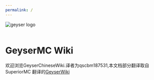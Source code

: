 ```yaml
---
permalink: /
---
```


<div class="my-3 text-center">
  <img src="https://geysermc.org/img/geyser.png" alt="geyser logo">
</div>
<br>

# GeyserMC Wiki

欢迎浏览GeyserChineseWiki.译者为qscbm187531,本文档部分翻译取自 SuperiorMC 翻译的[GeyserWiki](https://geyser.superiormc.cn/)
